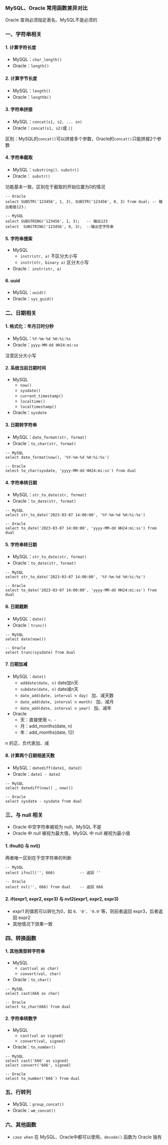 ### MySQL、Oracle 常用函数差异对比
Oracle 查询必须指定表名、MySQL不是必须的

### 一、字符串相关
#### 1. 计算字符长度
* MySQL：`char_length()`
* Oracle：`length()`

#### 2. 计算字节长度
* MySQL：`length()`
* Oracle：`lengthb()`

#### 3. 字符串拼接
* MySQL：`concat(s1, s2, ... sn)`
* Oracle：`concat(s1, s2)`或 `||` 

区别：MySQL的`concat()`可以拼接多个参数，Oracle的`concat()`只能拼接2个参数

#### 4. 字符串截取
* MySQL：`substring()、substr()`
* Oracle：  `substr()`

功能基本一致，区别在于截取的开始位置为0的情况

```
-- Oracle
select SUBSTR('123456', 1, 3), SUBSTR('123456', 0, 3) from dual; -- 输出都是123；

-- MySQL
select SUBSTRING('123456', 1, 3);   -- 输出123  
select  SUBSTRING('123456', 0, 3);  --输出空字符串
```

#### 5. 字符串搜索
* MySQL  
  * `instr(str, a)` 不区分大小写
  * `instr(str, binary a)` 区分大小写
* Oracle：  `instr(str, a)`


#### 6. uuid
* MySQL：`uuid()`
* Oracle：`sys_guid()`


### 二、日期相关
#### 1. 格式化：年月日时分秒
* MySQL：`%Y-%m-%d %H:%i:%s`
* Oracle：`yyyy-MM-dd HH24:mi:ss`

注意区分大小写

#### 2. 系统当前日期时间
* MySQL
  * `now()`                   
  * `sysdate()`     
  * `current_timestamp()`     
  * `localtime()`     
  * `localtimestamp()`
* Oracle：`sysdate`

#### 3. 日期转字符串
* MySQL：`date_format(str, format)`
* Oracle：`to_char(str, format)`

```
-- MySQL
select date_format(now(), '%Y-%m-%d %H:%i:%s')

-- Oracle
select to_char(sysdate, 'yyyy-MM-dd HH24:mi:ss') from dual
```

#### 4. 字符串转日期
* MySQL：`str_to_date(str, format)`
* Oracle：`to_date(str, format)`

```
-- MySQL
select str_to_date('2023-03-07 14:00:00', '%Y-%m-%d %H:%i:%s')

-- Oracle
select to_date('2023-03-07 14:00:00', 'yyyy-MM-dd HH24:mi:ss') from dual
```

#### 5. 字符串转日期
* MySQL：`str_to_date(str, format)`
* Oracle：`to_date(str, format)`

```
-- MySQL
select str_to_date('2023-03-07 14:00:00', '%Y-%m-%d %H:%i:%s')

-- Oracle
select to_date('2023-03-07 14:00:00', 'yyyy-MM-dd HH24:mi:ss') from dual
```

#### 6. 日期截断
* MySQL：`date()`
* Oracle：`trunc()`

```
-- MySQL
select date(now())

-- Oracle
select trunc(sysdate) from dual
```

#### 7. 日期加减
* MySQL：`date()`
  * `adddate(date, n)`     date加n天
  * `subdate(date, n)`     date减n天
  * `date_add(date, interval n day) `       加、减天数
  * `date_add(date, interval n month) `     加、减月
  * `date_add(date, interval n year) `      加、减年
* Oracle
  * 天：直接使用 `+、-`
  * 月：add_months(date, n)
  * 年：add_months(date, 12)

n 的正、负代表加、减


#### 8. 计算两个日期相差天数
* MySQL：`datediff(date1, date2)`
* Oracle：`date1 - date2`

```
-- MySQL
select datediff(now() , now())

-- Oracle
select sysdate - sysdate from dual
```






### 三、与 null 相关
* Oracle 中空字符串被视为 null，MySQL 不是
* Oracle 中 null 被视为最大值，MySQL 中 null 被视为最小值

#### 1. ifnull() 与 nvl()
两者唯一区别在于空字符串的判断

```
-- MySQL
select ifnull('', 666)           -- 返回 ''

-- Oracle
select nvl('', 666) from dual    -- 返回 666
```

#### 2. if(expr1, expr2, expr3) 与 nvl2(expr1, expr2, expr3)
* expr1 的值若可以转化为0，如 `0、'0'、'0.0'`等，则前者返回 expr3，后者返回 expr2
* 其他情况下效果一致






### 四、转换函数
#### 1. 其他类型转字符串
* MySQL
  * `cast(val as char)`
  * `convert(val, char)`
* Oracle：`to_char()`

```
-- MySQL
select cast(666 as char)        

-- Oracle
select to_char(666) from dual    
```


#### 2. 字符串转数字
* MySQL
  * `cast(val as signed)`   
  * `convert(val, signed)`  
* Oracle：`to_number()`

```
-- MySQL
select cast('666' as signed)        
select convert('666', signed)        

-- Oracle
select to_number('666') from dual    
```


### 五、行转列
* MySQL：`group_concat()`
* Oracle：`wm_concat()`


### 六、其他函数
* `case when` 在 MySQL、Oracle中都可以使用，`decode()` 函数为 Oracle 独有
